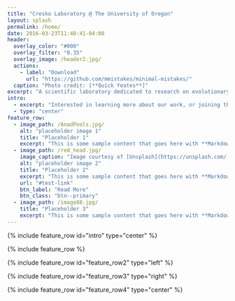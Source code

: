 ```yaml
---
title: "Cresko Laboratory @ The University of Oregon"
layout: splash
permalink: /home/
date: 2016-03-23T11:48:41-04:00
header:
  overlay_color: "#000"
  overlay_filter: "0.35"
  overlay_image: /header2.jpg/
  actions:
    - label: "Download"
      url: "https://github.com/mmistakes/minimal-mistakes/"
  caption: "Photo credit: [**Quick Yeates**]"
excerpt: "A scientific laboratory dedicated to research on evolutionary genomics"
intro:
  - excerpt: "Interested in learning more about our work, or joining the laboratory, explore the links above"
  - type: "center"
feature_row:
  - image_path: /AnadPools.jpg/
    alt: "placeholder image 1"
    title: "Placeholder 1"
    excerpt: "This is some sample content that goes here with **Markdown** formatting."
  - image_path: /red_head.jpg/
    image_caption: "Image courtesy of [Unsplash](https://unsplash.com/)"
    alt: "placeholder image 2"
    title: "Placeholder 2"
    excerpt: "This is some sample content that goes here with **Markdown** formatting."
    url: "#test-link"
    btn_label: "Read More"
    btn_class: "btn--primary"
  - image_path: /image88.jpg/
    title: "Placeholder 3"
    excerpt: "This is some sample content that goes here with **Markdown** formatting."
---
```


{% include feature_row id="intro" type="center" %}

{% include feature_row %}

{% include feature_row id="feature_row2" type="left" %}

{% include feature_row id="feature_row3" type="right" %}

{% include feature_row id="feature_row4" type="center" %}
